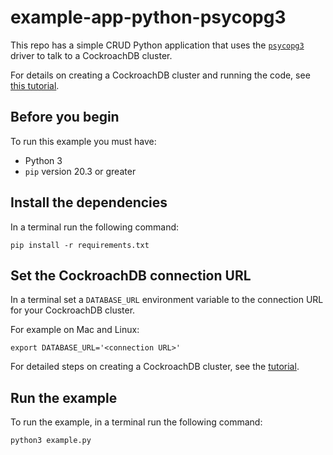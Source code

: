 # example-app-python-psycopg3

This repo has a simple CRUD Python application that uses the [`psycopg3`](https://www.psycopg.org/docs/install.html) driver to talk to a CockroachDB cluster.

For details on creating a CockroachDB cluster and running the code, see [this tutorial](https://www.cockroachlabs.com/docs/stable/build-a-python-app-with-cockroachdb-psycopg3.html).

## Before you begin

To run this example you must have:

- Python 3
- `pip` version 20.3 or greater

## Install the dependencies

In a terminal run the following command:

~~~ shell
pip install -r requirements.txt
~~~

## Set the CockroachDB connection URL

In a terminal set a `DATABASE_URL` environment variable to the connection URL for your CockroachDB cluster.

For example on Mac and Linux:
~~~ shell
export DATABASE_URL='<connection URL>'
~~~

For detailed steps on creating a CockroachDB cluster, see the [tutorial](https://www.cockroachlabs.com/docs/stable/build-a-python-app-with-cockroachdb-psycopg3.html).

## Run the example

To run the example, in a terminal run the following command:

~~~ shell
python3 example.py
~~~